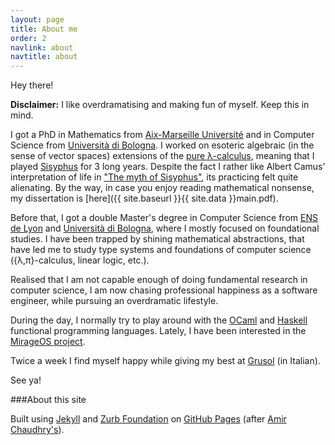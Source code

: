 ```yaml
---
layout: page
title: About me
order: 2
navlink: about
navtitle: about
---
```


Hey there!

<p class="message"><strong>Disclaimer:</strong> I like overdramatising and
making fun of myself. Keep this in mind.</p>

I got a PhD in Mathematics from [Aix-Marseille
Université](http://www.univ-amu.fr/) and in Computer Science from
[Università di Bologna](http://www.unibo.it/). I worked on esoteric
algebraic (in the sense of vector spaces) extensions of the [pure
&#x3BB;-calculus](http://en.wikipedia.org/wiki/Lambda_calculus), meaning
that I played [Sisyphus](http://en.wikipedia.org/wiki/Sisyphus) for 3 long
years. Despite the fact I rather like Albert Camus' interpretation of life
in ["The myth of
Sisyphus"](http://en.wikipedia.org/wiki/The_Myth_of_Sisyphus), its
practicing felt quite alienating. By the way, in case you enjoy reading
mathematical nonsense, my dissertation is [here]({{ site.baseurl }}{{ site.data }}main.pdf).

Before that, I got a double Master's degree in Computer Science from [ENS
de Lyon](http://www.ens-lyon.eu/) and [Università di
Bologna](http://www.unibo.it/), where I mostly focused on foundational
studies. I have been trapped by shining mathematical abstractions, that
have led me to study type systems and foundations of computer science
({&#x3BB;,&pi;}-calculus, linear logic, etc.).

Realised that I am not capable enough of doing fundamental research in
computer science, I am now chasing professional happiness as a software
engineer, while pursuing an overdramatic lifestyle.

During the day, I normally try to play around with the
[OCaml](http://www.ocaml.org/) and [Haskell](http://www.haskell.org/)
functional programming languages. Lately, I have been interested in the
[MirageOS project](http://openmirage.org/).

Twice a week I find myself happy while giving my best at
[Grusol](http://grusol.it/) (in Italian).

See ya!

###About this site

Built using [Jekyll](http://jekyllrb.com) and [Zurb
Foundation](http://foundation.zurb.com) on [GitHub
Pages](http://pages.github.com) (after [Amir
Chaudhry's](http://amirchaudhry.com)).